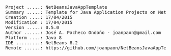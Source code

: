 <pre>
Project .....: NetBeansJavaAppTemplate
Summary .....: Template for Java Application Projects on NetBeans IDE
Creation ....: 17/04/2015
Modification : 17/04/2015
Version .....: 0.5.0
Author ......: José A. Pacheco Ondoño - joanpaon@gmail.com
Platform ....: Java 8
IDE .........: NetBeans 8.2
Remote ......: https://github.com/joanpaon/NetBeansJavaAppTemplate.git
</pre>
